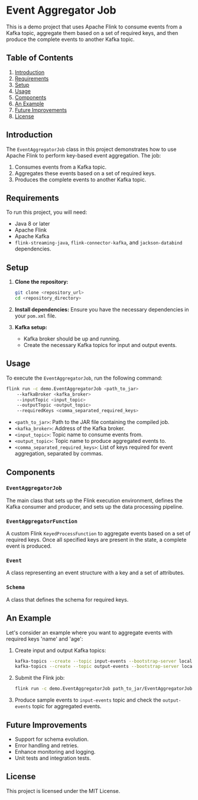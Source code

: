 # Event Aggregator Job

This is a demo project that uses Apache Flink to consume events from a Kafka topic, aggregate them based on a set of required keys, and then produce the complete events to another Kafka topic.

## Table of Contents

1. [Introduction](#introduction)
2. [Requirements](#requirements)
3. [Setup](#setup)
4. [Usage](#usage)
5. [Components](#components)
6. [An Example](#an-example)
7. [Future Improvements](#future-improvements)
8. [License](#license)

## Introduction

The `EventAggregatorJob` class in this project demonstrates how to use Apache Flink to perform key-based event aggregation. The job:
1. Consumes events from a Kafka topic.
2. Aggregates these events based on a set of required keys.
3. Produces the complete events to another Kafka topic.

## Requirements

To run this project, you will need:

- Java 8 or later
- Apache Flink
- Apache Kafka
- `flink-streaming-java`, `flink-connector-kafka`, and `jackson-databind` dependencies.

## Setup

1. **Clone the repository:**
   ```bash
   git clone <repository_url>
   cd <repository_directory>
   ```

2. **Install dependencies:**
   Ensure you have the necessary dependencies in your `pom.xml` file.

3. **Kafka setup:**
    - Kafka broker should be up and running.
    - Create the necessary Kafka topics for input and output events.

## Usage

To execute the `EventAggregatorJob`, run the following command:

```bash
flink run -c demo.EventAggregatorJob <path_to_jar> 
    --kafkaBroker <kafka_broker> 
    --inputTopic <input_topic> 
    --outputTopic <output_topic> 
    --requiredKeys <comma_separated_required_keys>
```

- `<path_to_jar>`: Path to the JAR file containing the compiled job.
- `<kafka_broker>`: Address of the Kafka broker.
- `<input_topic>`: Topic name to consume events from.
- `<output_topic>`: Topic name to produce aggregated events to.
- `<comma_separated_required_keys>`: List of keys required for event aggregation, separated by commas.

## Components

### `EventAggregatorJob`
The main class that sets up the Flink execution environment, defines the Kafka consumer and producer, and sets up the data processing pipeline.

### `EventAggregatorFunction`
A custom Flink `KeyedProcessFunction` to aggregate events based on a set of required keys. Once all specified keys are present in the state, a complete event is produced.

### `Event`
A class representing an event structure with a key and a set of attributes.

### `Schema`
A class that defines the schema for required keys.

## An Example

Let's consider an example where you want to aggregate events with required keys 'name' and 'age':

1. Create input and output Kafka topics:

   ```bash
   kafka-topics --create --topic input-events --bootstrap-server localhost:9092 --partitions 1 --replication-factor 1
   kafka-topics --create --topic output-events --bootstrap-server localhost:9092 --partitions 1 --replication-factor 1
   ```

2. Submit the Flink job:

   ```bash
   flink run -c demo.EventAggregatorJob path_to_jar/EventAggregatorJob.jar --kafkaBroker localhost:9092 --inputTopic input-events --outputTopic output-events --requiredKeys name,age
   ```

3. Produce sample events to `input-events` topic and check the `output-events` topic for aggregated events.

## Future Improvements

- Support for schema evolution.
- Error handling and retries.
- Enhance monitoring and logging.
- Unit tests and integration tests.

## License

This project is licensed under the MIT License.


